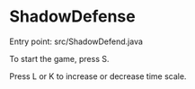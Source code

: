 # ShadowDefense

Entry point: src/ShadowDefend.java

To start the game, press S.

Press L or K  to increase or decrease time scale.
